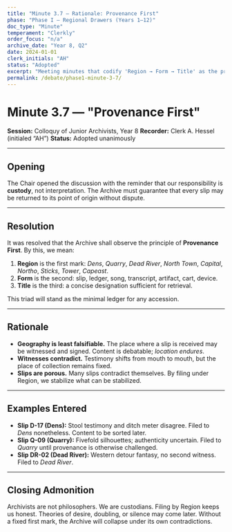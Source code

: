 ```yaml
---
title: "Minute 3.7 — Rationale: Provenance First"
phase: "Phase I — Regional Drawers (Years 1–12)"
doc_type: "Minute"
temperament: "Clerkly"
order_focus: "n/a"
archive_date: "Year 8, Q2"
date: 2024-01-01
clerk_initials: "AH"
status: "Adopted"
excerpt: "Meeting minutes that codify 'Region → Form → Title' as the primary filing sequence, establishing geography as the least falsifiable attribute"
permalink: /debate/phase1-minute-3-7/
---
```


# Minute 3.7 — "Provenance First"

**Session:** Colloquy of Junior Archivists, Year 8
**Recorder:** Clerk A. Hessel (initialed “AH”)
**Status:** Adopted unanimously

---

## Opening

The Chair opened the discussion with the reminder that our responsibility is **custody**, not interpretation. The Archive must guarantee that every slip may be returned to its point of origin without dispute.

---

## Resolution

It was resolved that the Archive shall observe the principle of **Provenance First**. By this, we mean:

1. **Region** is the first mark: *Dens*, *Quarry*, *Dead River*, *North Town*, *Capital*, *Northo*, *Sticks*, *Tower*, *Capeast*.
2. **Form** is the second: slip, ledger, song, transcript, artifact, cart, device.
3. **Title** is the third: a concise designation sufficient for retrieval.

This triad will stand as the minimal ledger for any accession.

---

## Rationale

* **Geography is least falsifiable.** The place where a slip is received may be witnessed and signed. Content is debatable; *location endures*.
* **Witnesses contradict.** Testimony shifts from mouth to mouth, but the place of collection remains fixed.
* **Slips are porous.** Many slips contradict themselves. By filing under Region, we stabilize what can be stabilized.

---

## Examples Entered

* **Slip D-17 (Dens):** Stool testimony and ditch meter disagree. Filed to *Dens* nonetheless. Content to be sorted later.
* **Slip Q-09 (Quarry):** Fivefold silhouettes; authenticity uncertain. Filed to *Quarry* until provenance is otherwise challenged.
* **Slip DR-02 (Dead River):** Western detour fantasy, no second witness. Filed to *Dead River*.

---

## Closing Admonition

Archivists are not philosophers. We are custodians. Filing by Region keeps us honest. Theories of desire, doubling, or silence may come later. Without a fixed first mark, the Archive will collapse under its own contradictions.

